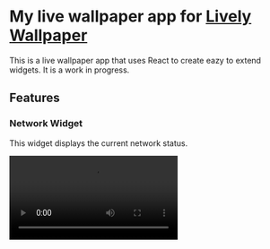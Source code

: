 # My live wallpaper app for [Lively Wallpaper](https://github.com/rocksdanister/lively)

This is a live wallpaper app that uses React to create eazy to extend widgets. It is a work in progress.

## Features

### Network Widget

This widget displays the current network status.

<video>
  <source src=".github/assets/network-widget.mp4" type="video/mp4">
</video>
